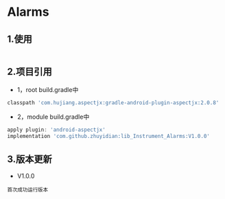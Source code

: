 # Alarms


## 1.使用
```xml

```
## 2.项目引用
* 1，root build.gradle中
```groovy
classpath 'com.hujiang.aspectjx:gradle-android-plugin-aspectjx:2.0.8'
```
* 2，module build.gradle中
```groovy
apply plugin: 'android-aspectjx'
implementation 'com.github.zhuyidian:lib_Instrument_Alarms:V1.0.0'
```
## 3.版本更新
* V1.0.0
```
首次成功运行版本
```
